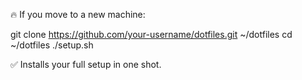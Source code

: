 🔥 If you move to a new machine:

git clone https://github.com/your-username/dotfiles.git ~/dotfiles
cd ~/dotfiles
./setup.sh

✅ Installs your full setup in one shot.
